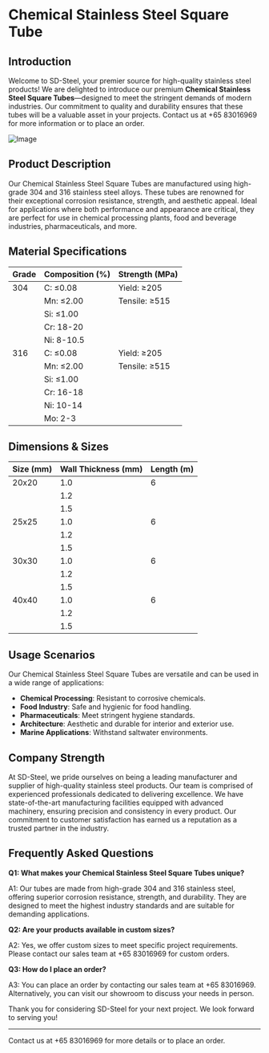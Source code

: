 # Chemical Stainless Steel Square Tube

## Introduction

Welcome to SD-Steel, your premier source for high-quality stainless steel products! We are delighted to introduce our premium **Chemical Stainless Steel Square Tubes**—designed to meet the stringent demands of modern industries. Our commitment to quality and durability ensures that these tubes will be a valuable asset in your projects. Contact us at +65 83016969 for more information or to place an order.

![Image](https://github.com/user-attachments/assets/2567258e-e124-4816-932d-1809bd27ef0b)

## Product Description

Our Chemical Stainless Steel Square Tubes are manufactured using high-grade 304 and 316 stainless steel alloys. These tubes are renowned for their exceptional corrosion resistance, strength, and aesthetic appeal. Ideal for applications where both performance and appearance are critical, they are perfect for use in chemical processing plants, food and beverage industries, pharmaceuticals, and more.

## Material Specifications

| Grade | Composition (%) | Strength (MPa) |
|-------|-----------------|----------------|
| 304   | C: ≤0.08        | Yield: ≥205     |
|       | Mn: ≤2.00       | Tensile: ≥515   |
|       | Si: ≤1.00       |                 |
|       | Cr: 18-20       |                 |
|       | Ni: 8-10.5      |                 |
| 316   | C: ≤0.08        | Yield: ≥205     |
|       | Mn: ≤2.00       | Tensile: ≥515   |
|       | Si: ≤1.00       |                 |
|       | Cr: 16-18       |                 |
|       | Ni: 10-14       |                 |
|       | Mo: 2-3         |                 |

## Dimensions & Sizes

| Size (mm) | Wall Thickness (mm) | Length (m) |
|-----------|---------------------|------------|
| 20x20     | 1.0                 | 6          |
|           | 1.2                 |            |
|           | 1.5                 |            |
| 25x25     | 1.0                 | 6          |
|           | 1.2                 |            |
|           | 1.5                 |            |
| 30x30     | 1.0                 | 6          |
|           | 1.2                 |            |
|           | 1.5                 |            |
| 40x40     | 1.0                 | 6          |
|           | 1.2                 |            |
|           | 1.5                 |            |

## Usage Scenarios

Our Chemical Stainless Steel Square Tubes are versatile and can be used in a wide range of applications:

- **Chemical Processing**: Resistant to corrosive chemicals.
- **Food Industry**: Safe and hygienic for food handling.
- **Pharmaceuticals**: Meet stringent hygiene standards.
- **Architecture**: Aesthetic and durable for interior and exterior use.
- **Marine Applications**: Withstand saltwater environments.

## Company Strength

At SD-Steel, we pride ourselves on being a leading manufacturer and supplier of high-quality stainless steel products. Our team is comprised of experienced professionals dedicated to delivering excellence. We have state-of-the-art manufacturing facilities equipped with advanced machinery, ensuring precision and consistency in every product. Our commitment to customer satisfaction has earned us a reputation as a trusted partner in the industry.

## Frequently Asked Questions

**Q1: What makes your Chemical Stainless Steel Square Tubes unique?**

A1: Our tubes are made from high-grade 304 and 316 stainless steel, offering superior corrosion resistance, strength, and durability. They are designed to meet the highest industry standards and are suitable for demanding applications.

**Q2: Are your products available in custom sizes?**

A2: Yes, we offer custom sizes to meet specific project requirements. Please contact our sales team at +65 83016969 for custom orders.

**Q3: How do I place an order?**

A3: You can place an order by contacting our sales team at +65 83016969. Alternatively, you can visit our showroom to discuss your needs in person.

Thank you for considering SD-Steel for your next project. We look forward to serving you!

---

Contact us at +65 83016969 for more details or to place an order.